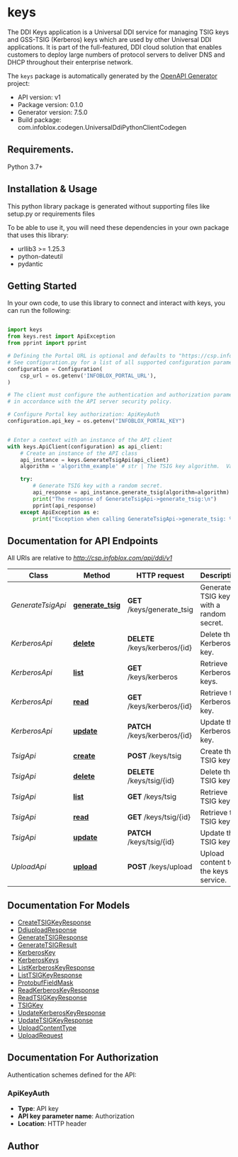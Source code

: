 # keys
The DDI Keys application is a Universal DDI service for managing TSIG keys and GSS-TSIG (Kerberos) keys which are used by other Universal DDI applications. It is part of the full-featured, DDI cloud solution that enables customers to deploy large numbers of protocol servers to deliver DNS and DHCP throughout their enterprise network.   

The `keys` package is automatically generated by the [OpenAPI Generator](https://openapi-generator.tech) project:

- API version: v1
- Package version: 0.1.0
- Generator version: 7.5.0
- Build package: com.infoblox.codegen.UniversalDdiPythonClientCodegen

## Requirements.

Python 3.7+

## Installation & Usage

This python library package is generated without supporting files like setup.py or requirements files

To be able to use it, you will need these dependencies in your own package that uses this library:

* urllib3 >= 1.25.3
* python-dateutil
* pydantic

## Getting Started

In your own code, to use this library to connect and interact with keys,
you can run the following:

```python

import keys
from keys.rest import ApiException
from pprint import pprint

# Defining the Portal URL is optional and defaults to "https://csp.infoblox.com"
# See configuration.py for a list of all supported configuration parameters.
configuration = Configuration(
    csp_url = os.getenv('INFOBLOX_PORTAL_URL'),
)

# The client must configure the authentication and authorization parameters
# in accordance with the API server security policy.

# Configure Portal key authorization: ApiKeyAuth
configuration.api_key = os.getenv("INFOBLOX_PORTAL_KEY")


# Enter a context with an instance of the API client
with keys.ApiClient(configuration) as api_client:
    # Create an instance of the API class
    api_instance = keys.GenerateTsigApi(api_client)
    algorithm = 'algorithm_example' # str | The TSIG key algorithm.  Valid values are: * _hmac_sha256_ * _hmac_sha1_ * _hmac_sha224_ * _hmac_sha384_ * _hmac_sha512_  Defaults to _hmac_sha256_. (optional)

    try:
        # Generate TSIG key with a random secret.
        api_response = api_instance.generate_tsig(algorithm=algorithm)
        print("The response of GenerateTsigApi->generate_tsig:\n")
        pprint(api_response)
    except ApiException as e:
        print("Exception when calling GenerateTsigApi->generate_tsig: %s\n" % e)

```

## Documentation for API Endpoints

All URIs are relative to *http://csp.infoblox.com/api/ddi/v1*

Class | Method | HTTP request | Description
------------ | ------------- | ------------- | -------------
*GenerateTsigApi* | [**generate_tsig**](keys/docs/GenerateTsigApi.md#generate_tsig) | **GET** /keys/generate_tsig | Generate TSIG key with a random secret.
*KerberosApi* | [**delete**](keys/docs/KerberosApi.md#delete) | **DELETE** /keys/kerberos/{id} | Delete the Kerberos key.
*KerberosApi* | [**list**](keys/docs/KerberosApi.md#list) | **GET** /keys/kerberos | Retrieve Kerberos keys.
*KerberosApi* | [**read**](keys/docs/KerberosApi.md#read) | **GET** /keys/kerberos/{id} | Retrieve the Kerberos key.
*KerberosApi* | [**update**](keys/docs/KerberosApi.md#update) | **PATCH** /keys/kerberos/{id} | Update the Kerberos key.
*TsigApi* | [**create**](keys/docs/TsigApi.md#create) | **POST** /keys/tsig | Create the TSIG key.
*TsigApi* | [**delete**](keys/docs/TsigApi.md#delete) | **DELETE** /keys/tsig/{id} | Delete the TSIG key.
*TsigApi* | [**list**](keys/docs/TsigApi.md#list) | **GET** /keys/tsig | Retrieve TSIG keys.
*TsigApi* | [**read**](keys/docs/TsigApi.md#read) | **GET** /keys/tsig/{id} | Retrieve the TSIG key.
*TsigApi* | [**update**](keys/docs/TsigApi.md#update) | **PATCH** /keys/tsig/{id} | Update the TSIG key.
*UploadApi* | [**upload**](keys/docs/UploadApi.md#upload) | **POST** /keys/upload | Upload content to the keys service.


## Documentation For Models

 - [CreateTSIGKeyResponse](keys/docs/CreateTSIGKeyResponse.md)
 - [DdiuploadResponse](keys/docs/DdiuploadResponse.md)
 - [GenerateTSIGResponse](keys/docs/GenerateTSIGResponse.md)
 - [GenerateTSIGResult](keys/docs/GenerateTSIGResult.md)
 - [KerberosKey](keys/docs/KerberosKey.md)
 - [KerberosKeys](keys/docs/KerberosKeys.md)
 - [ListKerberosKeyResponse](keys/docs/ListKerberosKeyResponse.md)
 - [ListTSIGKeyResponse](keys/docs/ListTSIGKeyResponse.md)
 - [ProtobufFieldMask](keys/docs/ProtobufFieldMask.md)
 - [ReadKerberosKeyResponse](keys/docs/ReadKerberosKeyResponse.md)
 - [ReadTSIGKeyResponse](keys/docs/ReadTSIGKeyResponse.md)
 - [TSIGKey](keys/docs/TSIGKey.md)
 - [UpdateKerberosKeyResponse](keys/docs/UpdateKerberosKeyResponse.md)
 - [UpdateTSIGKeyResponse](keys/docs/UpdateTSIGKeyResponse.md)
 - [UploadContentType](keys/docs/UploadContentType.md)
 - [UploadRequest](keys/docs/UploadRequest.md)


<a id="documentation-for-authorization"></a>
## Documentation For Authorization


Authentication schemes defined for the API:
<a id="ApiKeyAuth"></a>
### ApiKeyAuth

- **Type**: API key
- **API key parameter name**: Authorization
- **Location**: HTTP header


## Author




